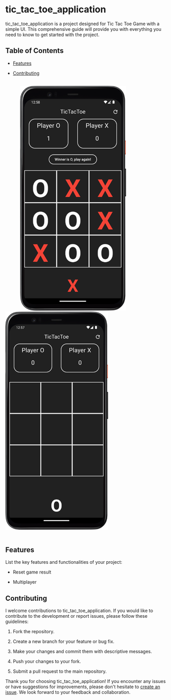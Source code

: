 # tic_tac_toe_application

tic_tac_toe_application is a project designed for Tic Tac Toe Game with a simple UI. This comprehensive guide will provide you with everything you need to know to get started with the project.

## Table of Contents

- [Features](#features)

- [Contributing](#contributing)


<br />
<div>
  &emsp;&emsp;&emsp;
  <img src="https://github.com/SepehrFakoori/flutter_tic_tac_toe_application/blob/535b14a7e6cd555f76cb46b4866292834dbc7677/images/tic_tac_toe_winner.png" alt="Game Screen" width="330">
  &emsp;&emsp;&emsp;&emsp;
  <img src="https://github.com/SepehrFakoori/flutter_tic_tac_toe_application/blob/2c22264c46482ec19e027495f1ba01bc6bbe1aa0/images/tic_toc_toe_screen.png" alt="Game Screen" width="320">  
</div>
<br />


## Features

List the key features and functionalities of your project:

- Reset game result

- Multiplayer


## Contributing
I welcome contributions to tic_tac_toe_application. If you would like to contribute to the development or report issues, please follow these guidelines:

1. Fork the repository.

2. Create a new branch for your feature or bug fix.

3. Make your changes and commit them with descriptive messages.

4. Push your changes to your fork.

5. Submit a pull request to the main repository.

Thank you for choosing tic_tac_toe_application! If you encounter any issues or have suggestions for improvements, please don't hesitate to [create an issue](https://github.com/sepehrfakoori/flutter_tic_tac_toe_application/issues). We look forward to your feedback and collaboration.
